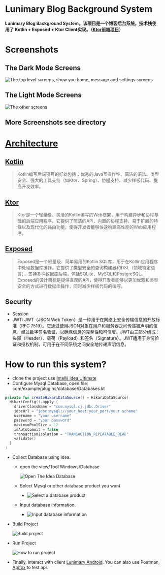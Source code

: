 Lunimary Blog Background System
==================

**Lunimary Blog Background System。该项目是一个博客后台系统，技术栈使用了 Kotlin + Exposed + Ktor Client实现。（[Ktor前端项目](https://github.com/cenguofei/Luminary-android)）**

# Screenshots

## The Dark Mode Screens
![The top level screens, show you home, message and settings screens](docs/images/dark.png)

## The Light Mode Screens
![The other screens](docs/images/light.png)

## More Screenshots see directory <a href ="https://github.com/cenguofei/Luminary-android/tree/main/docs/images">

# Architecture

## [Kotlin](https://kotlinlang.org/)
> Kotlin编写后端项目的好处包括：优秀的Java互操作性、简洁的语法、类型安全、强大的工具支持（如Ktor、Spring）、协程支持、减少样板代码、提高开发效率。

## [Ktor](https://ktor.io/docs/welcome.html)
> Ktor是一个轻量级、灵活的Kotlin编写的Web框架，用于构建异步和协程基础的后端应用程序。它提供了简洁的API、内置的协程支持、易于扩展的特性以及现代化的路由功能，使得开发者能够快速构建高性能的Web应用程序。

## [Exposed](https://github.com/JetBrains/Exposed)
> Exposed是一个轻量级、简单易用的Kotlin SQL库，用于在Kotlin应用程序中处理数据库操作。它提供了类型安全的查询构建器和DSL（领域特定语言），支持多种数据库后端，包括SQLite、MySQL和PostgreSQL。Exposed的设计目标是提供直观的API，使得开发者能够以更加优雅和类型安全的方式进行数据库操作，同时减少样板代码的编写。

## Security
- Session
- JWT: JWT（JSON Web Token）是一种用于在网络上安全传输信息的开放标准（RFC 7519）。它通过使用JSON对象在用户和服务器之间传递被声明的信息，经过数字签名验证，以确保信息的完整性和可信度。JWT由三部分组成：头部（Header）、载荷（Payload）和签名（Signature）。JWT适用于身份验证和授权机制，可用于在不同系统之间安全地传递声明信息。

# How to run this system?
- clone the project use [Intellij Idea Ultimate](https://www.jetbrains.com/zh-cn/idea/download)
- Configure Mysql Database, open file: com/example/plugins/database/Databases.kt
```kotlin
private fun createHikariDataSource() = HikariDataSource(
  HikariConfig().apply {
    driverClassName = "com.mysql.cj.jdbc.Driver"
    jdbcUrl = "jdbc:mysql://your_host:your_port/your scheme"
    username = "your username"
    password = "your password"
    maximumPoolSize = 12
    isAutoCommit = false
    transactionIsolation = "TRANSACTION_REPEATABLE_READ"
    validate()
  }
)
```
- Collect Database using idea.
  - open the view/Tool Windows/Database
  
    ![Open The Idea Database](docs/images/open_db.png)

  - Select Mysql or other database product you want.

    - ![Select a database product](docs/images/select_mysql.png)
  
  - Input database information.
  
    - ![Input database information](docs/images/configure_db.png)

- Build Project

  ![Build project](docs/images/build.png)

- Run Project

  ![How to run project](docs/images/run.png)

- Finally, interact with client [Lunimary Android](https://github.com/cenguofei/Luminary-android). You can also use Postman, [Apifox](https://apifox.com/) to test api.
